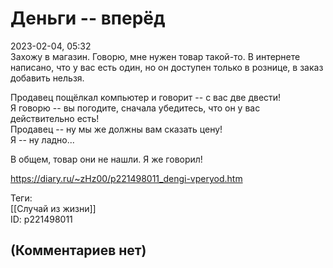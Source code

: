 Деньги -- вперёд
================

  
2023-02-04, 05:32  
 Захожу в магазин. Говорю, мне нужен товар такой-то. В интернете написано, что у вас есть один, но он доступен только в рознице, в заказ добавить нельзя.   
   
 Продавец пощёлкал компьютер и говорит -- с вас две двести!   
 Я говорю -- вы погодите, сначала убедитесь, что он у вас действительно есть!   
 Продавец -- ну мы же должны вам сказать цену!   
 Я -- ну ладно...   
   
 В общем, товар они не нашли. Я же говорил!   
  
<https://diary.ru/~zHz00/p221498011_dengi-vperyod.htm>  
  
Теги:  
[[Случай из жизни]]  
ID: p221498011  


(Комментариев нет)
------------------